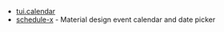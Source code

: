 - [tui.calendar](https://github.com/nhn/tui.calendar)
- [schedule-x](https://github.com/schedule-x/schedule-x) - Material design event calendar and date picker
